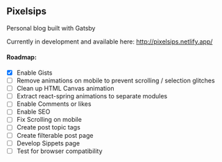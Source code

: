 ## Pixelsips

Personal blog built with Gatsby

Currently in development and available here: http://pixelsips.netlify.app/


#### Roadmap:

- [X] Enable Gists
- [ ] Remove animations on mobile to prevent scrolling / selection glitches
- [ ] Clean up HTML Canvas animation
- [ ] Extract react-spring animations to separate modules
- [ ] Enable Comments or likes
- [ ] Enable SEO
- [ ] Fix Scrolling on mobile
- [ ] Create post topic tags
- [ ] Create filterable post page
- [ ] Develop Sippets page
- [ ] Test for browser compatibility
